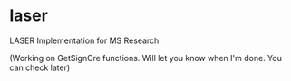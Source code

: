 # laser
LASER Implementation for MS Research

(Working on GetSignCre functions. Will let you know when I'm done. You can check later)
